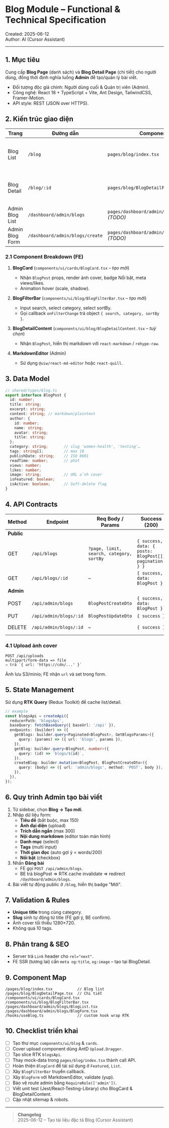 # Blog Module – Functional & Technical Specification

Created: 2025-06-12  
Author: AI (Cursor Assistant)

---

## 1. Mục tiêu
Cung cấp **Blog Page** (danh sách) và **Blog Detail Page** (chi tiết) cho người dùng, đồng thời định nghĩa luồng **Admin** để tạo/quản lý bài viết.

* Đối tượng độc giả chính: Người dùng cuối & Quản trị viên (Admin).
* Công nghệ: React 18 + TypeScript + Vite, Ant Design, TailwindCSS, Framer-Motion.
* API style: REST (JSON over HTTPS).

## 2. Kiến trúc giao diện

| Trang | Đường dẫn | Component gốc | Layout | Miêu tả |
|-------|-----------|---------------|--------|---------|
| Blog List | `/blog` | `pages/blog/index.tsx` | `MainLayout` | Hiển thị các bài viết, bộ lọc, tìm kiếm, phân trang. |
| Blog Detail | `/blog/:id` | `pages/blog/BlogDetailPage.tsx` | `MainLayout` | Chi tiết 1 bài viết, breadcrumb, nội dung markdown. |
| Admin Blog List | `/dashboard/admin/blogs` | `pages/dashboard/admin/blogs/BlogList.tsx` *(TODO)* | `DashboardLayout` | Quản lý (CRUD) bài viết. |
| Admin Blog Form | `/dashboard/admin/blogs/create` | `pages/dashboard/admin/blogs/BlogForm.tsx` *(TODO)* | `DashboardLayout` | Form tạo / chỉnh sửa bài viết. |

### 2.1 Component Breakdown (FE)

1. **BlogCard** (`components/ui/cards/BlogCard.tsx` – *tạo mới*)  
   - Nhận `BlogPost` props, render ảnh cover, badge Nổi bật, meta views/likes.  
   - Animation hover (scale, shadow).

2. **BlogFilterBar** (`components/ui/blog/BlogFilterBar.tsx` – *tạo mới*)  
   - Input search, select category, select sortBy.  
   - Gọi callback `onFilterChange` trả object `{ search, category, sortBy }`.

3. **BlogDetailContent** (`components/ui/blog/BlogDetailContent.tsx` – *tuỳ chọn*)  
   - Nhận `BlogPost`, hiển thị markdown với `react-markdown` / `rehype-raw`.

4. **MarkdownEditor** (Admin)  
   - Sử dụng `@uiw/react-md-editor` hoặc `react-quill`.

## 3. Data Model
```ts
// shared/types/blog.ts
export interface BlogPost {
  id: number;
  title: string;
  excerpt: string;
  content: string; // markdown/plaintext
  author: {
    id: number;
    name: string;
    avatar: string;
    title: string;
  };
  category: string;       // slug 'women-health', 'testing'…
  tags: string[];         // max 10
  publishDate: string;    // ISO 8601
  readTime: number;       // phút
  views: number;
  likes: number;
  image: string;          // URL ảnh cover
  isFeatured: boolean;
  isActive: boolean;      // Soft-delete flag
}
```

## 4. API Contracts

| Method | Endpoint | Req Body / Params | Success (200) | Notes |
|--------|----------|-------------------|---------------|-------|
| **Public** | | | | |
| GET | `/api/blogs` | `?page, limit, search, category, sortBy` | `{ success, data: { posts: BlogPost[], pagination } }` | sortBy: `latest | views | likes` |
| GET | `/api/blogs/:id` | – | `{ success, data: BlogPost }` | +1 view tự động |
| **Admin** | | | | |
| POST | `/api/admin/blogs` | `BlogPostCreateDto` | `{ success, data: BlogPost }` | Require `Auth(Admin)` |
| PUT | `/api/admin/blogs/:id` | `BlogPostUpdateDto` | `{ success }` | |
| DELETE | `/api/admin/blogs/:id` | – | `{ success }` | Soft delete (`isActive=false`) |

### 4.1 Upload ảnh cover
```
POST /api/uploads
multipart/form-data => file
⇒ trả `{ url: 'https://cdn/...' }`
```
Ảnh lưu S3/minio; FE nhận `url` và set trong form.

## 5. State Management
Sử dụng **RTK Query** (Redux Toolkit) để cache list/detail.
```ts
// example
const blogsApi = createApi({
  reducerPath: 'blogsApi',
  baseQuery: fetchBaseQuery({ baseUrl: '/api' }),
  endpoints: (builder) => ({
    getBlogs: builder.query<Paginated<BlogPost>, GetBlogsParams>({
      query: (params) => ({ url: 'blogs', params }),
    }),
    getBlog: builder.query<BlogPost, number>({
      query: (id) => `blogs/${id}`,
    }),
    createBlog: builder.mutation<BlogPost, BlogPostCreateDto>({
      query: (body) => ({ url: 'admin/blogs', method: 'POST', body }),
    }),
  }),
});
```

## 6. Quy trình Admin tạo bài viết
1. Từ sidebar, chọn **Blog → Tạo mới**.  
2. Nhập dữ liệu form:  
   - **Tiêu đề** (bắt buộc, max 150)  
   - **Ảnh đại diện** (upload)  
   - **Trích dẫn ngắn** (max 300)  
   - **Nội dung markdown** (editor toàn màn hình)  
   - **Danh mục** (select)  
   - **Tags** (multi input)  
   - **Thời gian đọc** (auto gợi ý = words/200)  
   - **Nổi bật** (checkbox)  
3. Nhấn **Đăng bài**  
   - FE gọi `POST /api/admin/blogs`.  
   - BE trả blogPost ⇒ RTK cache invalidate ⇒ redirect `/dashboard/admin/blogs`.
4. Bài viết tự động public ở `/blog`, hiển thị badge "Mới".

## 7. Validation & Rules
- **Unique title** trong cùng category.  
- **Slug** sinh tự động từ title (FE gợi ý, BE confirm).  
- Ảnh cover tối thiểu 1280×720.  
- Không quá 10 tags.

## 8. Phân trang & SEO
- Server trả `Link` header cho `rel="next"`.  
- FE SSR (tương lai) cần `meta og:title`, `og:image` – tạo tại BlogDetail.

## 9. Component Map
```
/pages/blog/index.tsx           // Blog list
/pages/blog/BlogDetailPage.tsx  // Chi tiết
/components/ui/cards/BlogCard.tsx
/components/ui/blog/BlogFilterBar.tsx
/pages/dashboard/admin/blogs/BlogList.tsx
/pages/dashboard/admin/blogs/BlogForm.tsx
/hooks/useBlog.ts               // custom hook wrap RTK
```

## 10. Checklist triển khai
- [ ] Tạo thư mục `components/ui/blog` & `cards`.  
- [ ] Cover upload component dùng AntD `Upload.Dragger`.  
- [ ] Tạo slice RTK `blogsApi`.  
- [ ] Thay mock-data trong `pages/blog/index.tsx` thành call API.  
- [ ] Hoàn thiện `BlogCard` để tái sử dụng ở `Featured`, `List`.  
- [ ] Xây `BlogFilterBar` truyền callback.  
- [ ] Xây `BlogForm` với MarkdownEditor, validate (yup).  
- [ ] Bảo vệ route admin bằng `RequireRole(['admin'])`.  
- [ ] Viết unit test (Jest/React-Testing-Library) cho BlogCard & BlogDetailContent.  
- [ ] Cập nhật sitemap & robots.

---

> **Changelog**  
> 2025-06-12 – Tạo tài liệu đặc tả Blog (Cursor Assistant) 
